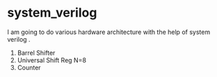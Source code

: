 # system_verilog
I am going to do various hardware architecture with the help of system verilog .
1. Barrel Shifter 
2. Universal Shift Reg N=8
3. Counter 
